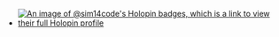 
- [![An image of @sim14code's Holopin badges, which is a link to view their full Holopin profile](https://holopin.me/sim14code)](https://holopin.io/@sim14code)


<!---
Sim14code/Sim14code is a ✨ special ✨ repository because its `README.md` (this file) appears on your GitHub profile.
You can click the Preview link to take a look at your changes.
--->

